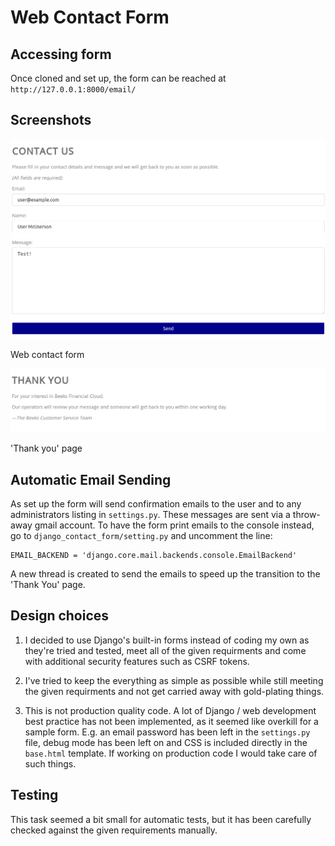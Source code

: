 # Web Contact Form

## Accessing form

Once cloned and set up, the form can be reached at `http://127.0.0.1:8000/email/`

## Screenshots

![Screenshot of web contact form](https://github.com/ambidextrous/webContactFormTask/blob/master/contact.png "Web contact form")

Web contact form

![Screenshot of 'Thank you' page](https://github.com/ambidextrous/webContactFormTask/blob/master/thanks.png "Thank you page")

'Thank you' page

## Automatic Email Sending

As set up the form will send confirmation emails to the user and to any administrators listing  in `settings.py`. These messages are sent via a throw-away gmail account. To have the form print emails to the console instead, go to `django_contact_form/setting.py` and uncomment the line:

```
EMAIL_BACKEND = 'django.core.mail.backends.console.EmailBackend'
```

A new thread is created to send the emails to speed up the transition to the 'Thank You' page.

## Design choices

1. I decided to use Django's built-in forms instead of coding my own as they're tried and tested, meet all of the given requirments and come with additional security features such as CSRF tokens. 

2. I've tried to keep the everything as simple as possible while still meeting the given requirments and not get carried away with gold-plating things.

3. This is not production quality code. A lot of Django / web development best practice has not been implemented, as it seemed like overkill for a sample form. E.g. an email password has been left in the `settings.py` file, debug mode has been left on and CSS is included directly in the `base.html` template. If working on production code I would take care of such things.

## Testing

This task seemed a bit small for automatic tests, but it has been carefully checked against the given requirements manually.
